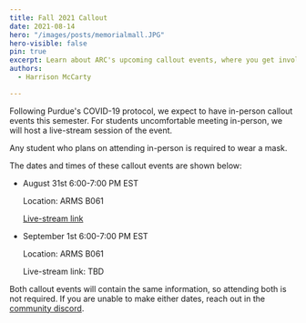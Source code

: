 ```yaml
---
title: Fall 2021 Callout
date: 2021-08-14
hero: "/images/posts/memorialmall.JPG"
hero-visible: false
pin: true
excerpt: Learn about ARC's upcoming callout events, where you get involved in various ongoing projects.
authors:
  - Harrison McCarty

---
```


Following Purdue's COVID-19 protocol, we expect to have in-person callout events this semester. For students uncomfortable meeting in-person, we will host a live-stream session of the event.

Any student who plans on attending in-person is required to wear a mask.

The dates and times of these callout events are shown below:
- August 31st 6:00-7:00 PM EST

  Location: ARMS B061

  [Live-stream link](https://youtu.be/N37JfZOb-0M)
- September 1st 6:00-7:00 PM EST

  Location: ARMS B061

  Live-stream link: TBD

Both callout events will contain the same information, so attending both is not required. If you are unable to make either dates, reach out in the [community discord](https://discord.gg/xPJfDaztvS).
